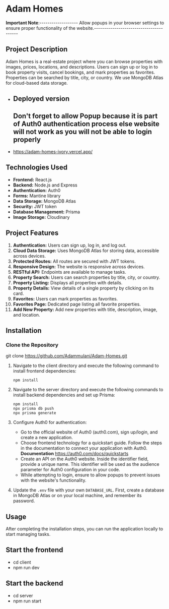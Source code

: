 # Adam Homes

**Important Note**:------------------- Allow popups in your browser settings to ensure proper functionality of the website.----------------------------------------

## Project Description

Adam Homes is a real-estate project where you can browse properties with images, prices, locations, and descriptions. Users can sign up or log in to book property visits, cancel bookings, and mark properties as favorites. Properties can be searched by title, city, or country. We use MongoDB Atlas for cloud-based data storage.

- ## Deployed version
  ## Don't forget to **allow Popup** because it is part of **Auth0 authentication process** else website will not work as you will not be able to login properly
 - https://adam-homes-ivory.vercel.app/  

## Technologies Used

- **Frontend:** React.js
- **Backend:** Node.js and Express
- **Authentication:** Auth0
- **Forms:** Mantine library
- **Data Storage:** MongoDB Atlas
- **Security:** JWT token
- **Database Management:** Prisma
- **Image Storage:** Cloudinary

## Project Features

1. **Authentication:** Users can sign up, log in, and log out.
2. **Cloud Data Storage:** Uses MongoDB Atlas for storing data, accessible across devices.
3. **Protected Routes:** All routes are secured with JWT tokens.
4. **Responsive Design:** The website is responsive across devices.
5. **RESTful API:** Endpoints are available to manage tasks.
6. **Property Search:** Users can search properties by title, city, or country.
7. **Property Listing:** Displays all properties with details.
8. **Property Details:** View details of a single property by clicking on its card.
9. **Favorites:** Users can mark properties as favorites.
10. **Favorites Page:** Dedicated page listing all favorite properties.
11. **Add New Property:** Add new properties with title, description, image, and location.

## Installation

### Clone the Repository


git clone https://github.com/Adammulani/Adam-Homes.git

1. Navigate to the client directory and execute the following command to install frontend dependencies:
    ```
    npm install
    ```

2. Navigate to the server directory and execute the following commands to install backend dependencies and set up Prisma:
    ```
    npm install
    npx prisma db push
    npx prisma generate
    ```

3. Configure Auth0 for authentication:
    - Go to the official website of Auth0 (auth0.com), sign up/login, and create a new application.
    - Choose frontend technology for a quickstart guide. Follow the steps in the documentation to connect your application with Auth0. **Documentation** https://auth0.com/docs/quickstarts
    - Create an API on the Auth0 website. Inside the identifier field, provide a unique name. This identifier will be used as the audience parameter for Auth0 configuration in your code.
    - While attempting to login, ensure to allow popups to prevent issues with the website's functionality.

4. Update the `.env` file with your own `DATABASE_URL`. First, create a database in MongoDB Atlas or on your local machine, and remember its password.

## Usage

After completing the installation steps, you can run the application locally to start managing tasks.

## Start the frontend
- cd client
- npm run dev

## Start the backend
- cd server
- npm run start
